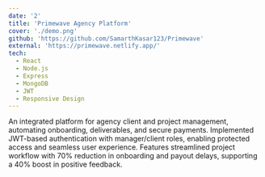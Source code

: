 ```yaml
---
date: '2'
title: 'Primewave Agency Platform'
cover: './demo.png'
github: 'https://github.com/SamarthKasar123/Primewave'
external: 'https://primewave.netlify.app/'
tech:
  - React
  - Node.js
  - Express
  - MongoDB
  - JWT
  - Responsive Design
---
```


An integrated platform for agency client and project management, automating onboarding, deliverables, and secure payments. Implemented JWT-based authentication with manager/client roles, enabling protected access and seamless user experience. Features streamlined project workflow with 70% reduction in onboarding and payout delays, supporting a 40% boost in positive feedback.
